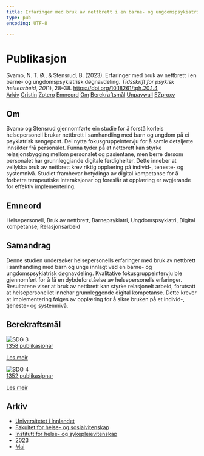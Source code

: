 ```yaml
---
title: Erfaringer med bruk av nettbrett i en barne- og ungdomspsykiatrisk døgnavdeling
type: pub
encoding: UTF-8

---
```

<h1>Publikasjon</h1>
<article id="csl-bib-container-AY7QHC87" class="csl-bib-container">
  <div class="csl-bib-body"> <div class="csl-entry">Svamo, N. T. Ø., &#38; Stensrud, B. (2023). Erfaringer med bruk av nettbrett i en barne- og ungdomspsykiatrisk døgnavdeling. <i>Tidsskrift for psykisk helsearbeid</i>, <i>20</i>(1), 28–38. <a href="https://doi.org/10.18261/tph.20.1.4">https://doi.org/10.18261/tph.20.1.4</a></div> </div>
  <div class="csl-bib-buttons">
    <a href="#taxonomy-article-AY7QHC87" alt="archive" class="csl-bib-button">Arkiv</a>
    <a href="https://app.cristin.no/results/show.jsf?id=2147509" alt="Cristin" class="csl-bib-button">Cristin</a>
    <a href="http://zotero.org/groups/5881554/items/AY7QHC87" alt="Zotero" class="csl-bib-button">Zotero</a>
    <a href="#keywords-article-AY7QHC87" alt="keywords" class="csl-bib-button">Emneord</a>
    <a href="#about-article-AY7QHC87" alt="about_pub" class="csl-bib-button">Om</a>
    <a href="#sdg-article-AY7QHC87" alt="sdg" class="csl-bib-button">Berekraftsmål</a>
    <a href="https://doi.org/10.18261/tph.20.1.4" alt="Unpaywall" class="csl-bib-button">Unpaywall</a>
    <a href="https://doi.org/10.18261/tph.20.1.4" alt="EZproxy" class="csl-bib-button">EZproxy</a>
  </div>
  <div id="csl-bib-meta-container-AY7QHC87"></div>
</article>
<div id="csl-bib-meta-AY7QHC87" class="csl-bib-meta">
  <article id="about-article-AY7QHC87" class="about_pub-article">
    <h1>Om</h1>
    Svamo og Stensrud gjennomførte ein studie for å forstå korleis helsepersonell brukar nettbrett i samhandling med barn og ungdom på ei psykiatrisk sengepost. Dei nytta fokusgruppeintervju for å samle detaljerte innsikter frå personalet. Funna tyder på at nettbrett kan styrke relasjonsbygging mellom personalet og pasientane, men berre dersom personalet har grunnleggjande digitale ferdigheiter. Dette inneber at vellykka bruk av nettbrett krev riktig opplæring på individ-, teneste- og systemnivå. Studiet framhevar betydinga av digital kompetanse for å forbetre terapeutiske interaksjonar og foreslår at opplæring er avgjerande for effektiv implementering.
  </article>
  <article id="keywords-article-AY7QHC87" class="keywords-article">
    <h1>Emneord</h1>
    Helsepersonell, Bruk av nettbrett, Barnepsykiatri, Ungdomspsykiatri, Digital kompetanse, Relasjonsarbeid
  </article>
  <article id="abstract-article-AY7QHC87" class="abstract-article">
    <h1>Samandrag</h1>
    Denne studien undersøker helsepersonells erfaringer med bruk av nettbrett i samhandling med barn og unge innlagt ved en barne- og ungdomspsykiatrisk døgnavdeling. Kvalitative fokusgruppeintervju ble gjennomført for å få en dybdeforståelse av helsepersonells erfaringer. Resultatene viser at bruk av nettbrett kan styrke relasjonelt arbeid, forutsatt at helsepersonellet innehar grunnleggende digital kompetanse. Dette krever at implementering følges av opplæring for å sikre bruken på et individ-, tjeneste- og systemnivå.
  </article>
  <article id="sdg-article-AY7QHC87" class="sdg-article">
    <h1>Berekraftsmål</h1>
    <div class="sdg-container"><div id="sdg3" class="sdg">
        <img src="{{< params subfolder >}}images/sdg/sdg03_nn.png" class="image" alt="SDG 3">
        <div class="sdg-overlay">
          <a href="/nn/archive/?key=?sdg=3#archive" class="sdg-publication-count"><span>1358</span> publikasjonar</a>
          <p><a href="https://fn.no/om-fn/fns-baerekraftsmaal/god-helse-og-livskvalitet?lang=nno-NO" class="sdg-read-more">Les meir</a></p>
        </div>
      </div> <div id="sdg4" class="sdg">
        <img src="{{< params subfolder >}}images/sdg/sdg04_nn.png" class="image" alt="SDG 4">
        <div class="sdg-overlay">
          <a href="/nn/archive/?key=?sdg=4#archive" class="sdg-publication-count"><span>1352</span> publikasjonar</a>
          <p><a href="https://fn.no/om-fn/fns-baerekraftsmaal/god-utdanning?lang=nno-NO" class="sdg-read-more">Les meir</a></p>
        </div>
      </div></div>
  </article>
  <article id="taxonomy-article-AY7QHC87" class="taxonomy-article">
    <h1>Arkiv</h1>
    <ul>
      <li>
        <a href="/nn/archive/?key=3DCRN523">Universitetet i Innlandet</a>
      </li>
      <li>
        <a href="/nn/archive/?key=IDKFS3MX">Fakultet for helse- og sosialvitenskap</a>
      </li>
      <li>
        <a href="/nn/archive/?key=GTV4ECMZ">Institutt for helse- og sykepleievitenskap</a>
      </li>
      <li>
        <a href="/nn/archive/?key=RX9SDGSP">2023</a>
      </li>
      <li>
        <a href="/nn/archive/?key=W2MXEMME">Mai</a>
      </li>
    </ul>
  </article>
</div>
